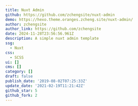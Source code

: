```yaml
---
title: Nuxt Admin
github: https://github.com/zchengsite/nuxt-admin
demo: https://hexo.theme.oranges.zcheng.site/nuxt-admin/
author: zchengsite
author_link: https://github.com/zchengsite
date: 2024-11-28T23:56:56.961Z
description: A simple nuxt admin template
ssg:
  - Nuxt
css:
  - SCSS
ui: []
cms: []
category: []
draft: false
publish_date: '2019-08-02T07:25:33Z'
update_date: '2021-02-19T11:21:42Z'
github_star: 5
github_fork: 2
---
```

